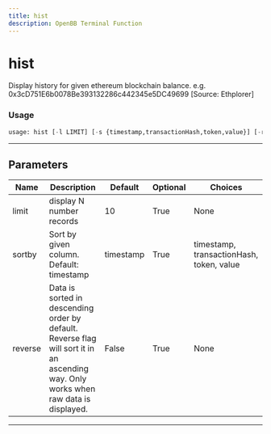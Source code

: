 ```yaml
---
title: hist
description: OpenBB Terminal Function
---
```


# hist

Display history for given ethereum blockchain balance. e.g. 0x3cD751E6b0078Be393132286c442345e5DC49699 [Source: Ethplorer]

### Usage

```python
usage: hist [-l LIMIT] [-s {timestamp,transactionHash,token,value}] [-r]
```

---

## Parameters

| Name | Description | Default | Optional | Choices |
| ---- | ----------- | ------- | -------- | ------- |
| limit | display N number records | 10 | True | None |
| sortby | Sort by given column. Default: timestamp | timestamp | True | timestamp, transactionHash, token, value |
| reverse | Data is sorted in descending order by default. Reverse flag will sort it in an ascending way. Only works when raw data is displayed. | False | True | None |

---
